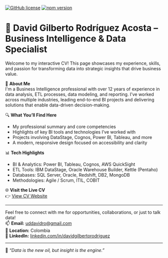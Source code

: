 [![GitHub license](https://img.shields.io/badge/license-MIT-blue.svg)](https://raw.githubusercontent.com/StartBootstrap/startbootstrap-resume/master/LICENSE)
[![npm version](https://img.shields.io/npm/v/startbootstrap-resume.svg)](https://www.npmjs.com/package/startbootstrap-resume)

# 💼 David Gilberto Rodríguez Acosta – Business Intelligence & Data Specialist

Welcome to my interactive CV! This page showcases my experience, skills, and passion for transforming data into strategic insights that drive business value.

🚀 **About Me**  
I'm a Business Intelligence professional with over 12 years of experience in data analysis, ETL processes, data modeling, and reporting. I’ve worked across multiple industries, leading end-to-end BI projects and delivering solutions that enable data-driven decision-making.

🔍 **What You’ll Find Here**
- My professional summary and core competencies
- Highlights of key BI tools and technologies I’ve worked with
- Projects involving DataStage, Cognos, Power BI, Tableau, and more
- A modern, responsive design focused on accessibility and clarity

📊 **Tech Highlights**
- BI & Analytics: Power BI, Tableau, Cognos, AWS QuickSight  
- ETL Tools: IBM DataStage, Oracle Warehouse Builder, Kettle (Pentaho)  
- Databases: SQL Server, Oracle, Redshift, DB2, MongoDB  
- Methodologies: Agile / Scrum, ITIL, COBIT

🌐 **Visit the Live CV**  
👉 [View CV Website](https://dathos1984.github.io/data-bi-cv/)

---

Feel free to connect with me for opportunities, collaborations, or just to talk data!  
📫 **Email:** uddavidro@gmail.com  
📍 **Location:** Colombia  
📱 **LinkedIn:** [linkedin.com/in/davidgilbertorodriguez](https://www.linkedin.com/in/dgra/)

---

🧠 *“Data is the new oil, but insight is the engine.”*  
